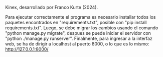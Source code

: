 Kinex, desarrollado por Franco Kurte (2024).

Para ejecutar correctamente el programa es necesario installar todos los paquetes encontrados en
"requirements.txt", posible con "pip install requirements.txt". Luego, se debe migrar los cambios
usando el comando "python manage.py migrate", despues se puede iniciar el servidor con 
"python ./manage.py runserver". Finalmente, para ingresar a la interfaz web, se ha de dirigir a 
localhost al puerto 8000, o lo que es lo mismo: http://127.0.0.1:8000/
